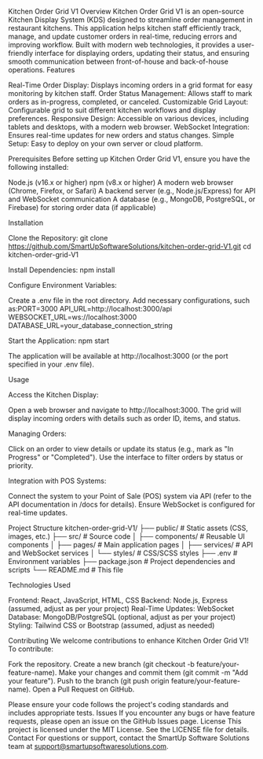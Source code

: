 Kitchen Order Grid V1
Overview
Kitchen Order Grid V1 is an open-source Kitchen Display System (KDS) designed to streamline order management in restaurant kitchens. This application helps kitchen staff efficiently track, manage, and update customer orders in real-time, reducing errors and improving workflow. Built with modern web technologies, it provides a user-friendly interface for displaying orders, updating their status, and ensuring smooth communication between front-of-house and back-of-house operations.
Features

Real-Time Order Display: Displays incoming orders in a grid format for easy monitoring by kitchen staff.
Order Status Management: Allows staff to mark orders as in-progress, completed, or canceled.
Customizable Grid Layout: Configurable grid to suit different kitchen workflows and display preferences.
Responsive Design: Accessible on various devices, including tablets and desktops, with a modern web browser.
WebSocket Integration: Ensures real-time updates for new orders and status changes.
Simple Setup: Easy to deploy on your own server or cloud platform.

Prerequisites
Before setting up Kitchen Order Grid V1, ensure you have the following installed:

Node.js (v16.x or higher)
npm (v8.x or higher)
A modern web browser (Chrome, Firefox, or Safari)
A backend server (e.g., Node.js/Express) for API and WebSocket communication
A database (e.g., MongoDB, PostgreSQL, or Firebase) for storing order data (if applicable)

Installation

Clone the Repository:
git clone https://github.com/SmartUpSoftwareSolutions/kitchen-order-grid-V1.git
cd kitchen-order-grid-V1


Install Dependencies:
npm install


Configure Environment Variables:

Create a .env file in the root directory.
Add necessary configurations, such as:PORT=3000
API_URL=http://localhost:3000/api
WEBSOCKET_URL=ws://localhost:3000
DATABASE_URL=your_database_connection_string




Start the Application:
npm start

The application will be available at http://localhost:3000 (or the port specified in your .env file).


Usage

Access the Kitchen Display:

Open a web browser and navigate to http://localhost:3000.
The grid will display incoming orders with details such as order ID, items, and status.


Managing Orders:

Click on an order to view details or update its status (e.g., mark as "In Progress" or "Completed").
Use the interface to filter orders by status or priority.


Integration with POS Systems:

Connect the system to your Point of Sale (POS) system via API (refer to the API documentation in /docs for details).
Ensure WebSocket is configured for real-time updates.



Project Structure
kitchen-order-grid-V1/
├── public/              # Static assets (CSS, images, etc.)
├── src/                 # Source code
│   ├── components/      # Reusable UI components
│   ├── pages/           # Main application pages
│   ├── services/        # API and WebSocket services
│   └── styles/          # CSS/SCSS styles
├── .env                 # Environment variables
├── package.json         # Project dependencies and scripts
└── README.md            # This file

Technologies Used

Frontend: React, JavaScript, HTML, CSS
Backend: Node.js, Express (assumed, adjust as per your project)
Real-Time Updates: WebSocket
Database: MongoDB/PostgreSQL (optional, adjust as per your project)
Styling: Tailwind CSS or Bootstrap (assumed, adjust as needed)

Contributing
We welcome contributions to enhance Kitchen Order Grid V1! To contribute:

Fork the repository.
Create a new branch (git checkout -b feature/your-feature-name).
Make your changes and commit them (git commit -m "Add your feature").
Push to the branch (git push origin feature/your-feature-name).
Open a Pull Request on GitHub.

Please ensure your code follows the project's coding standards and includes appropriate tests.
Issues
If you encounter any bugs or have feature requests, please open an issue on the GitHub Issues page.
License
This project is licensed under the MIT License. See the LICENSE file for details.
Contact
For questions or support, contact the SmartUp Software Solutions team at support@smartupsoftwaresolutions.com.
